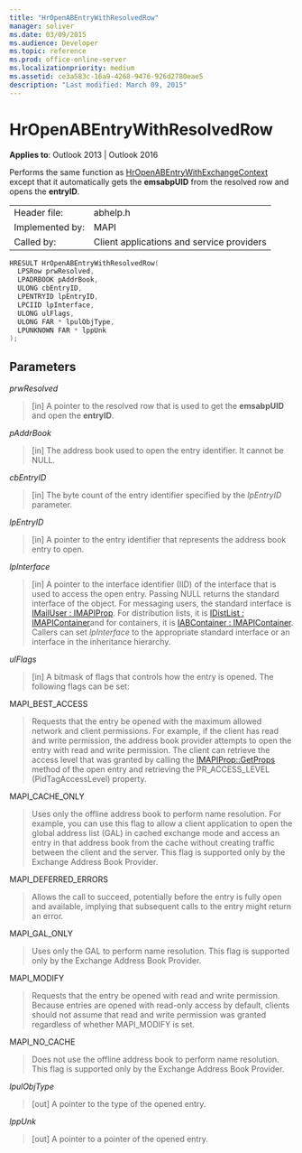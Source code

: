 ```yaml
---
title: "HrOpenABEntryWithResolvedRow" 
manager: soliver
ms.date: 03/09/2015
ms.audience: Developer
ms.topic: reference
ms.prod: office-online-server
ms.localizationpriority: medium
ms.assetid: ce3a583c-16a9-4268-9476-926d2780eae5
description: "Last modified: March 09, 2015"
---
```


# HrOpenABEntryWithResolvedRow

**Applies to**: Outlook 2013 | Outlook 2016
  
Performs the same function as [HrOpenABEntryWithExchangeContext](hropenabentrywithexchangecontext.md) except that it automatically gets the **emsabpUID** from the resolved row and opens the **entryID**.
  
|||
|:-----|:-----|
|Header file:  <br/> |abhelp.h  <br/> |
|Implemented by:  <br/> |MAPI  <br/> |
|Called by:  <br/> |Client applications and service providers  <br/> |

```cpp
HRESULT HrOpenABEntryWithResolvedRow(
  LPSRow prwResolved,
  LPADRBOOK pAddrBook,
  ULONG cbEntryID,
  LPENTRYID lpEntryID,
  LPCIID lpInterface,
  ULONG ulFlags,
  ULONG FAR * lpulObjType,
  LPUNKNOWN FAR * lppUnk
);
```

## Parameters

 _prwResolved_
  
> [in] A pointer to the resolved row that is used to get the **emsabpUID** and open the **entryID**.

 _pAddrBook_
  
> [in] The address book used to open the entry identifier. It cannot be NULL.

 _cbEntryID_
  
> [in] The byte count of the entry identifier specified by the _lpEntryID_ parameter.

 _lpEntryID_
  
> [in] A pointer to the entry identifier that represents the address book entry to open.

 _lpInterface_
  
> [in] A pointer to the interface identifier (IID) of the interface that is used to access the open entry. Passing NULL returns the standard interface of the object. For messaging users, the standard interface is [IMailUser : IMAPIProp](imailuserimapiprop.md). For distribution lists, it is [IDistList : IMAPIContainer](idistlistimapicontainer.md)and for containers, it is [IABContainer : IMAPIContainer](iabcontainerimapicontainer.md). Callers can set _lpInterface_ to the appropriate standard interface or an interface in the inheritance hierarchy.

 _ulFlags_
  
> [in] A bitmask of flags that controls how the entry is opened. The following flags can be set:

MAPI_BEST_ACCESS
  
> Requests that the entry be opened with the maximum allowed network and client permissions. For example, if the client has read and write permission, the address book provider attempts to open the entry with read and write permission. The client can retrieve the access level that was granted by calling the [IMAPIProp::GetProps](imapiprop-getprops.md) method of the open entry and retrieving the PR_ACCESS_LEVEL (PidTagAccessLevel) property.

MAPI_CACHE_ONLY
  
> Uses only the offline address book to perform name resolution. For example, you can use this flag to allow a client application to open the global address list (GAL) in cached exchange mode and access an entry in that address book from the cache without creating traffic between the client and the server. This flag is supported only by the Exchange Address Book Provider.

MAPI_DEFERRED_ERRORS
  
> Allows the call to succeed, potentially before the entry is fully open and available, implying that subsequent calls to the entry might return an error.

MAPI_GAL_ONLY
  
> Uses only the GAL to perform name resolution. This flag is supported only by the Exchange Address Book Provider.

MAPI_MODIFY
  
> Requests that the entry be opened with read and write permission. Because entries are opened with read-only access by default, clients should not assume that read and write permission was granted regardless of whether MAPI_MODIFY is set.

MAPI_NO_CACHE
  
> Does not use the offline address book to perform name resolution. This flag is supported only by the Exchange Address Book Provider.

 _lpulObjType_
  
> [out] A pointer to the type of the opened entry.

 _lppUnk_
  
> [out] A pointer to a pointer of the opened entry.

